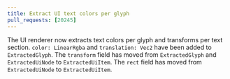 ```yaml
---
title: Extract UI text colors per glyph
pull_requests: [20245]
---
```


The UI renderer now extracts text colors per glyph and transforms per text section.
`color: LinearRgba` and `translation: Vec2` have been added to `ExtractedGlyph`.
The `transform` field has moved from `ExtractedGlyph` and `ExtractedUiNode` to `ExtractedUiItem`.
The `rect` field has moved from `ExtractedUiNode` to `ExtractedUiItem`.
